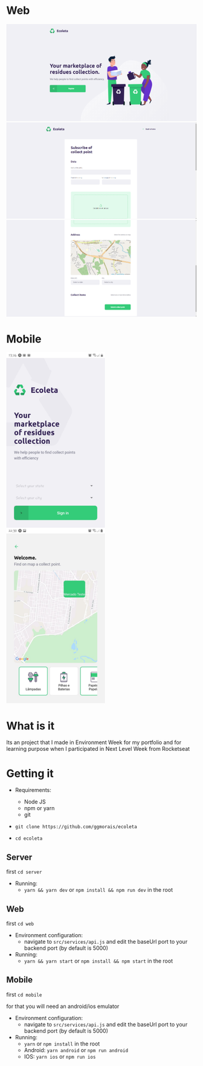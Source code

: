 # Web

![Image of register](https://github.com/ggmorais/ecoleta/blob/master/web/examples/web_01.png)
![Image of logon](https://github.com/ggmorais/ecoleta/blob/master/web/examples/web_02.png)
![Image of profile](https://github.com/ggmorais/ecoleta/blob/master/web/examples/web_03.png)

# Mobile
<img width="261" height="464" align="left" src="https://github.com/ggmorais/ecoleta/blob/master/mobile/examples/mobile_01.jpeg" />
<img width="261" height="464" src="https://github.com/ggmorais/ecoleta/blob/master/mobile/examples/mobile_02.jpeg" />

# What is it
Its an project that I made in Environment Week for my portfolio and for learning purpose when I participated in Next Level Week from Rocketseat

# Getting it

* Requirements:
  * Node JS
  * npm or yarn
  * git

* `git clone https://github.com/ggmorais/ecoleta`
* `cd ecoleta`

## Server

first `cd server`

* Running:
  * `yarn && yarn dev` or `npm install && npm run dev` in the root

## Web

first `cd web`

* Environment configuration:
  * navigate to `src/services/api.js` and edit the baseUrl port to your backend port (by default is 5000)
* Running:
  * `yarn && yarn start` or `npm install && npm start` in the root


## Mobile

first `cd mobile`

for that you will need an android/ios emulator

* Environment configuration:
  * navigate to `src/services/api.js` and edit the baseUrl port to your backend port (by default is 5000)
* Running:
  * `yarn` or `npm install` in the root
  * Android: `yarn android` or `npm run android`
  * IOS: `yarn ios` or `npm run ios`
